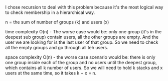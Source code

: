 I chose recursion to deal with this problem because it's the most logical way to check membership in a hierarchical way. 

n = the sum of number of groups (k) and users (x) 

time complexity O(n)
    - The worse case would be: only one group (it's in the deepest sub group) contain users, all the other groups are empty. And the user we are looking for is the last user of that group. So we need to check all the empty groups and go through all teh users. 
    
space complexity O(n)
    - the worse case scenario would be: there is only one group inside each of the 
group and no users until the deepest group, which contains all k number of users. So we will need to hold k
stacks and x users at the same time, so it takes k + x = n. 